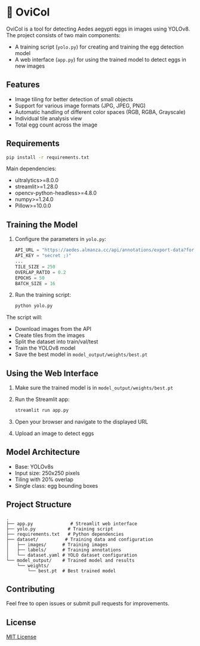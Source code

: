 # 🥚 OviCol

OviCol is a tool for detecting Aedes aegypti eggs in images using YOLOv8. The project consists of two main components:
- A training script (`yolo.py`) for creating and training the egg detection model
- A web interface (`app.py`) for using the trained model to detect eggs in new images

## Features

- Image tiling for better detection of small objects
- Support for various image formats (JPG, JPEG, PNG)
- Automatic handling of different color spaces (RGB, RGBA, Grayscale)
- Individual tile analysis view
- Total egg count across the image

## Requirements

```bash
pip install -r requirements.txt
```

Main dependencies:
- ultralytics>=8.0.0
- streamlit>=1.28.0
- opencv-python-headless>=4.8.0
- numpy>=1.24.0
- Pillow>=10.0.0

## Training the Model

1. Configure the parameters in `yolo.py`:
   ```python
   API_URL = "https://aedes.almanza.cc/api/annotations/export-data?format=yolo"
   API_KEY = "secret ;)"
   ...
   TILE_SIZE = 250
   OVERLAP_RATIO = 0.2
   EPOCHS = 50
   BATCH_SIZE = 16
   ```

2. Run the training script:
   ```bash
   python yolo.py
   ```

The script will:
- Download images from the API
- Create tiles from the images
- Split the dataset into train/val/test
- Train the YOLOv8 model
- Save the best model in `model_output/weights/best.pt`

## Using the Web Interface

1. Make sure the trained model is in `model_output/weights/best.pt`

2. Run the Streamlit app:
   ```bash
   streamlit run app.py
   ```

3. Open your browser and navigate to the displayed URL

4. Upload an image to detect eggs

## Model Architecture

- Base: YOLOv8s
- Input size: 250x250 pixels
- Tiling with 20% overlap
- Single class: egg bounding boxes

## Project Structure

```
.
├── app.py              # Streamlit web interface
├── yolo.py            # Training script
├── requirements.txt   # Python dependencies
├── dataset/          # Training data and configuration
│   ├── images/      # Training images
│   ├── labels/      # Training annotations
│   └── dataset.yaml # YOLO dataset configuration
└── model_output/    # Trained model and results
    └── weights/
        └── best.pt  # Best trained model
```

## Contributing

Feel free to open issues or submit pull requests for improvements.

## License

[MIT License](LICENSE) 